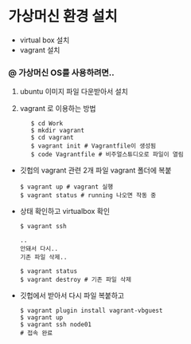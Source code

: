 # 가상머신 환경 설치

* virtual box 설치
* vagrant 설치



### @ 가상머신 OS를 사용하려면..

1. ubuntu 이미지 파일 다운받아서 설치

2. vagrant 로 이용하는 방법

   ```shell
      $ cd Work
      $ mkdir vagrant
      $ cd vagrant
      $ vagrant init # Vagrantfile이 생성됨
      $ code Vagrantfile # 비주얼스튜디오로 파일이 열림
   ```

   

* 깃헙의 vagrant 관련 2개 파일 vagrant 폴더에 복붙

  ```shell
  $ vagrant up # vagrant 실행
  $ vagrant status # running 나오면 작동 중
  ```

  

* 상태 확인하고 virtualbox 확인

  ```shell
  $ vagrant ssh
  
  ..
  안돼서 다시..
  기존 파일 삭제..
  
  $ vagrant status
  $ vagrant destroy # 기존 파일 삭제
  ```

  

* 깃헙에서 받아서 다시 파일 복붙하고 

  ```shell
  $ vagrant plugin install vagrant-vbguest
  $ vagrant up
  $ vagrant ssh node01
  # 접속 완료
  ```

  



 